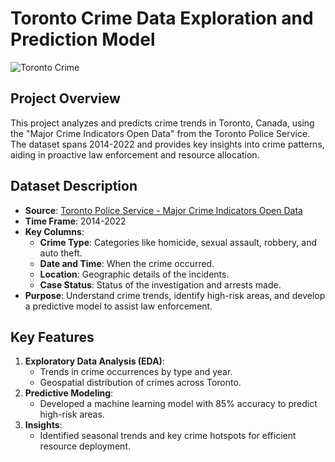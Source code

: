 # Toronto Crime Data Exploration and Prediction Model  

![Toronto Crime](https://github.com/user-attachments/assets/7816bd84-ab5d-4bfc-9619-c094e1bd7a8c)

## Project Overview  
This project analyzes and predicts crime trends in Toronto, Canada, using the "Major Crime Indicators Open Data" from the Toronto Police Service. The dataset spans 2014-2022 and provides key insights into crime patterns, aiding in proactive law enforcement and resource allocation.  

## Dataset Description  
- **Source**: [Toronto Police Service - Major Crime Indicators Open Data](https://data.torontopolice.on.ca/datasets/TorontoPS::major-crime-indicators-open-data/explore?location=20.749938%2C-82.020079%2C3.51)  
- **Time Frame**: 2014-2022  
- **Key Columns**:  
  - **Crime Type**: Categories like homicide, sexual assault, robbery, and auto theft.  
  - **Date and Time**: When the crime occurred.  
  - **Location**: Geographic details of the incidents.  
  - **Case Status**: Status of the investigation and arrests made.  
- **Purpose**: Understand crime trends, identify high-risk areas, and develop a predictive model to assist law enforcement.  

## Key Features  
1. **Exploratory Data Analysis (EDA)**:  
   - Trends in crime occurrences by type and year.  
   - Geospatial distribution of crimes across Toronto.  
2. **Predictive Modeling**:  
   - Developed a machine learning model with 85% accuracy to predict high-risk areas.  
3. **Insights**:  
   - Identified seasonal trends and key crime hotspots for efficient resource deployment.  
